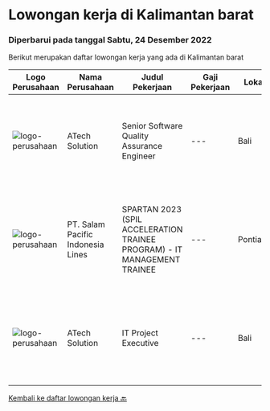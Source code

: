 
  # Lowongan kerja di Kalimantan barat

  ### Diperbarui pada tanggal Sabtu, 24 Desember 2022

  Berikut merupakan daftar lowongan kerja yang ada di Kalimantan barat

  |Logo Perusahaan | Nama Perusahaan | Judul Pekerjaan | Gaji Pekerjaan | Lokasi | Deskripsi | Tanggal diunggah | Pranala |
  | -------------- | --------------- | --------------- | --------- | --------- | -------------- | ------- | ----------- |
  |![logo-perusahaan](https://image-service-cdn.seek.com.au/47c310cb4a4b2f78eb96e68d023d29f0872524d1/ee4dce1061f3f616224767ad58cb2fc751b8d2dc)|ATech Solution|Senior Software Quality Assurance Engineer|---|Bali|Requirements:What you need to have :* Min. 4 years of active software QA experience.* Strong knowledge of software QA methodologies, tools, and...|Jumat, 23 Desember 2022|https://www.jobstreet.co.id/id/job/senior-software-quality-assurance-engineer-4144178?token=0~622d82e0-30e7-4f89-83c5-4f06f71aeefe&sectionRank=1&jobId=jobstreet-id-job-4144178|
|![logo-perusahaan](https://image-service-cdn.seek.com.au/5540e9b59290cebacfff7858722d5ede593231d9/ee4dce1061f3f616224767ad58cb2fc751b8d2dc)|PT. Salam Pacific Indonesia Lines|SPARTAN 2023 (SPIL ACCELERATION TRAINEE PROGRAM) - IT MANAGEMENT TRAINEE|---|Pontianak|Calling for high achiever fresh graduates to join our trainee program. Enhance yourself by learning in the real world working environment. In this...|Sabtu, 17 Desember 2022|https://www.jobstreet.co.id/id/job/spartan-2023-spil-acceleration-trainee-program-it-management-trainee-4147984?token=0~622d82e0-30e7-4f89-83c5-4f06f71aeefe&sectionRank=2&jobId=jobstreet-id-job-4147984|
|![logo-perusahaan](https://image-service-cdn.seek.com.au/47c310cb4a4b2f78eb96e68d023d29f0872524d1/ee4dce1061f3f616224767ad58cb2fc751b8d2dc)|ATech Solution|IT Project Executive|---|Bali|The job duties and responsibility of this role: Work independently and take full responsibility of managing projects of various sizes from ideation to...|Selasa, 06 Desember 2022|https://www.jobstreet.co.id/id/job/it-project-executive-4132765?token=0~622d82e0-30e7-4f89-83c5-4f06f71aeefe&sectionRank=3&jobId=jobstreet-id-job-4132765|


  [Kembali ke daftar lowongan kerja 🔙](../README.md#daftar-lowongan-kerja)
  